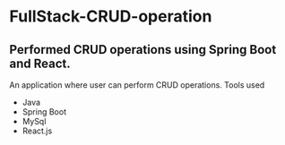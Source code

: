 # FullStack-CRUD-operation
Performed CRUD operations using Spring Boot and React.
--
An application where user can perform CRUD operations.
Tools used
* Java
* Spring Boot
* MySql
* React.js
